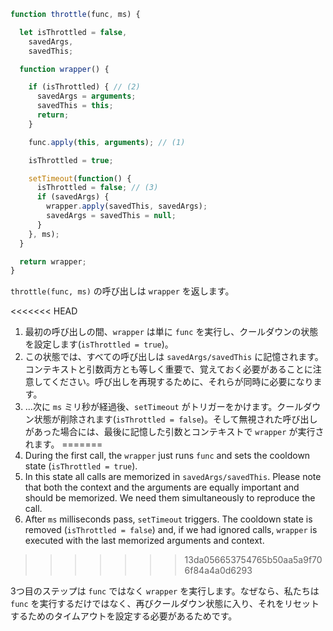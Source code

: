 ```js demo
function throttle(func, ms) {

  let isThrottled = false,
    savedArgs,
    savedThis;

  function wrapper() {

    if (isThrottled) { // (2)
      savedArgs = arguments;
      savedThis = this;
      return;
    }

    func.apply(this, arguments); // (1)

    isThrottled = true;

    setTimeout(function() {
      isThrottled = false; // (3)
      if (savedArgs) {
        wrapper.apply(savedThis, savedArgs);
        savedArgs = savedThis = null;
      }
    }, ms);
  }

  return wrapper;
}
```

`throttle(func, ms)` の呼び出しは `wrapper` を返します。

<<<<<<< HEAD
1. 最初の呼び出しの間、`wrapper` は単に `func` を実行し、クールダウンの状態を設定します(`isThrottled = true`)。
2. この状態では、すべての呼び出しは `savedArgs/savedThis` に記憶されます。コンテキストと引数両方とも等しく重要で、覚えておく必要があることに注意してください。呼び出しを再現するために、それらが同時に必要になります。
3. ...次に `ms` ミリ秒が経過後、`setTimeout` がトリガーをかけます。クールダウン状態が削除されます(`isThrottled = false`)。そして無視された呼び出しがあった場合には、最後に記憶した引数とコンテキストで `wrapper` が実行されます。
=======
1. During the first call, the `wrapper` just runs `func` and sets the cooldown state (`isThrottled = true`).
2. In this state all calls are memorized in `savedArgs/savedThis`. Please note that both the context and the arguments are equally important and should be memorized. We need them simultaneously to reproduce the call.
3. After `ms` milliseconds pass, `setTimeout` triggers. The cooldown state is removed (`isThrottled = false`) and, if we had ignored calls, `wrapper` is executed with the last memorized arguments and context.
>>>>>>> 13da056653754765b50aa5a9f706f84a4a0d6293

3つ目のステップは `func` ではなく `wrapper` を実行します。なぜなら、私たちは `func` を実行するだけではなく、再びクールダウン状態に入り、それをリセットするためのタイムアウトを設定する必要があるためです。
